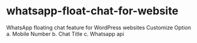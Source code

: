 # whatsapp-float-chat-for-website
WhatsApp floating chat feature for WordPress websites
Customize Option
a. Mobile Number
b. Chat Title 
c. Whatsapp api 